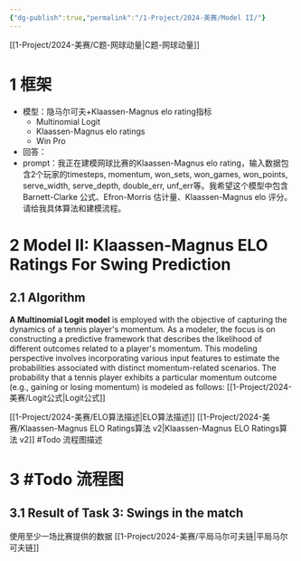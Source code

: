 ```yaml
---
{"dg-publish":true,"permalink":"/1-Project/2024-美赛/Model II/"}
---
```


[[1-Project/2024-美赛/C题-网球动量\|C题-网球动量]]
# 1 框架
- 模型：隐马尔可夫+Klaassen-Magnus elo rating指标
	- Multinomial Logit
	- Klaassen-Magnus elo ratings
	- Win Pro
- 回答：
- prompt：我正在建模网球比赛的Klaassen-Magnus elo rating，输入数据包含2个玩家的timesteps, momentum, won_sets, won_games, won_points, serve_width, serve_depth, double_err, unf_err等。我希望这个模型中包含Barnett-Clarke 公式、Efron-Morris 估计量、Klaassen-Magnus elo 评分。请给我具体算法和建模流程。
# 2 Model II: Klaassen-Magnus ELO Ratings For Swing Prediction
## 2.1 Algorithm
**A Multinomial Logit model** is employed with the objective of capturing the dynamics of a tennis player's momentum. As a modeler, the focus is on constructing a predictive framework that describes the likelihood of different outcomes related to a player's momentum. This modeling perspective involves incorporating various input features to estimate the probabilities associated with distinct momentum-related scenarios.
The probability that a tennis player exhibits a particular momentum outcome (e.g., gaining or losing momentum) is modeled as follows:
[[1-Project/2024-美赛/Logit公式\|Logit公式]]

[[1-Project/2024-美赛/ELO算法描述\|ELO算法描述]]
[[1-Project/2024-美赛/Klaassen-Magnus ELO Ratings算法 v2\|Klaassen-Magnus ELO Ratings算法 v2]]
#Todo 流程图描述
# 3 #Todo 流程图
## 3.1 Result of Task 3: Swings in the match
使用至少一场比赛提供的数据
[[1-Project/2024-美赛/平局马尔可夫链\|平局马尔可夫链]]
